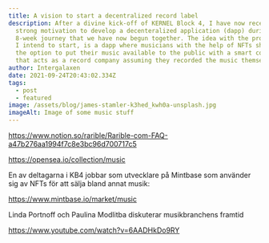 ```yaml
---
title: A vision to start a decentralized record label
description: After a divine kick-off of KERNEL Block 4, I have now received
  strong motivation to develop a decenteralized application (dapp) during this
  8-week journey that we have now begun together. The idea with the project that
  I intend to start, is a dapp where musicians with the help of NFTs should have
  the option to put their music available to the public with a smart contract
  that acts as a record company assuming they recorded the music themselves.
author: Intergalaxen
date: 2021-09-24T20:43:02.334Z
tags:
  - post
  - featured
image: /assets/blog/james-stamler-k3hed_kwh0a-unsplash.jpg
imageAlt: Image of some music stuff
---
```

<https://www.notion.so/rarible/Rarible-com-FAQ-a47b276aa1994f7c8e3bc96d700717c5>

[](https://www.notion.so/rarible/Rarible-com-FAQ-a47b276aa1994f7c8e3bc96d700717c5)<https://opensea.io/collection/music>

[](https://opensea.io/collection/music)En av deltagarna i KB4 jobbar som utvecklare på Mintbase som använder sig av NFTs för att sälja bland annat musik:

<https://www.mintbase.io/market/music>

Linda Portnoff och Paulina Modlitba diskuterar musikbranchens framtid

<https://www.youtube.com/watch?v=6AADHkDo9RY>
